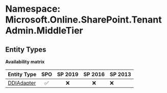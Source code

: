 # Namespace: Microsoft.Online.SharePoint.TenantAdmin.MiddleTier

## Entity Types

**Availability matrix**

Entity Type | SPO | SP 2019 | SP 2016 | SP 2013
----------|:---:|:-------:|:-------:|:-------
[DDIAdapter](./EntityTypes/DDIAdapter.md) | ✅ | ❌ | ❌ | ❌